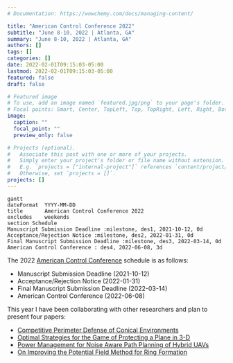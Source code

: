 ```yaml
---
# Documentation: https://wowchemy.com/docs/managing-content/

title: "American Control Conference 2022"
subtitle: "June 8-10, 2022 | Atlanta, GA"
summary: "June 8-10, 2022 | Atlanta, GA"
authors: []
tags: []
categories: []
date: 2022-02-01T09:15:03-05:00
lastmod: 2022-02-01T09:15:03-05:00
featured: false
draft: false

# Featured image
# To use, add an image named `featured.jpg/png` to your page's folder.
# Focal points: Smart, Center, TopLeft, Top, TopRight, Left, Right, BottomLeft, Bottom, BottomRight.
image:
  caption: ""
  focal_point: ""
  preview_only: false

# Projects (optional).
#   Associate this post with one or more of your projects.
#   Simply enter your project's folder or file name without extension.
#   E.g. `projects = ["internal-project"]` references `content/project/deep-learning/index.md`.
#   Otherwise, set `projects = []`.
projects: []
---
```

```mermaid
gantt
dateFormat  YYYY-MM-DD
title       American Control Conference 2022
excludes    weekends
section Schedule
Manuscript Submission Deadline :milestone, des1, 2021-10-12, 0d
Acceptance/Rejection Notice :milestone, des2, 2022-01-31, 0d
Final Manuscript Submission Deadline :milestone, des3, 2022-03-14, 0d
American Control Conference : des4, 2022-06-08, 3d
```

The 2022 [American Control Conference](https://acc2022.a2c2.org/) schedule is as follows:
- Manuscript Submission Deadline (2021-10-12)
- Acceptance/Rejection Notice (2022-01-31)
- Final Manuscript Submission Deadline (2022-03-14)
- American Control Conference (2022-06-08)

This year I have been collaborating with other researchers and plan to present four papers:

- [Competitive Perimeter Defense of Conical Environments
](/publication/bajaj2022competitive)
- [Optimal Strategies for the Game of Protecting a Plane in 3-D
](/publication/garcia2022optimal)
- [Power Management for Noise Aware Path Planning of Hybrid UAVs](/publication/scott2022power)
- [On Improving the Potential Field Method for Ring Formation
](/publication/tran2022improving)
